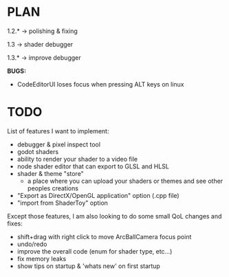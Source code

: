 # PLAN
 1.2.*  -> polishing & fixing

 1.3    -> shader debugger

 1.3.*  -> improve debugger
 
 **BUGS:**
 - CodeEditorUI loses focus when pressing ALT keys on linux

# TODO
List of features I want to implement:
 - debugger & pixel inspect tool
 - godot shaders
 - ability to render your shader to a video file
 - node shader editor that can export to GLSL and HLSL
 - shader & theme "store"
   - a place where you can upload your shaders or themes and see other peoples creations
 - "Export as DirectX/OpenGL application" option (.cpp file)
 - "import from ShaderToy" option

Except those features, I am also looking to do some small QoL changes and fixes:
 - shift+drag with right click to move ArcBallCamera focus point
 - undo/redo
 - improve the overall code (enum for shader type, etc...)
 - fix memory leaks
 - show tips on startup & 'whats new' on first startup